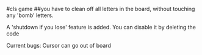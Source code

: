 #cls game
##you have to clean off all letters in the board, without touching any 'bomb' letters.

A 'shutdown if you lose' feature is added. You can disable it by deleting the code

Current bugs: Cursor can go out of board
